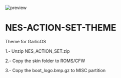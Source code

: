 ![preview](https://user-images.githubusercontent.com/82564218/221287404-74c32dc9-eb64-4305-b2f1-41cb514ac787.png)


# NES-ACTION-SET-THEME

Theme for GarlicOS

1.- Unzip NES_ACTION_SET.zip

2.- Copy the skin folder to ROMS/CFW

3.- Copy the boot_logo.bmp.gz to MISC partition
